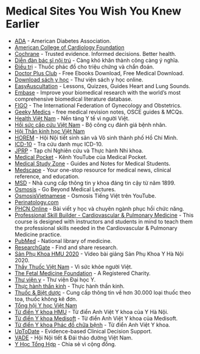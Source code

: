 # Medical Sites You Wish You Knew Earlier

- [ADA](https://www.diabetes.org) - American Diabetes Association.
- [American College of Cardiology Foundation](https://www.acc.org)
- [Cochrane](https://www.cochrane.org/) - Trusted evidence. Informed decisions. Better health.
- [Diễn đàn bác sĩ nội trú](https://bacsinoitru.vn) - Càng khó khăn thành công càng ý nghĩa.
- [Điều trị](https://www.dieutri.vn) - Thuốc phác đồ cho triệu chứng và chẩn đoán.
- [Doctor Plus Club](https://doctorplus.club) - Free Ebooks Download, Free Medical Download.
- [Download sách y học](https://downloadsachyhoc.com) - Thư viện sách y học online.
- [EasyAuscultation](https://www.easyauscultation.com/) - Lessons, Quizzes, Guides Heart and Lung Sounds.
- [Embase](https://www.embase.com/) - Improve your biomedical research with the world’s most comprehensive biomedical literature database.
- [FIGO](https://www.figo.org) - The International Federation of Gynecology and Obstetrics.
- [Geeky Medics](https://geekymedics.com/) - free medical revision notes, OSCE guides & MCQs.
- [Health Việt Nam](https://healthvietnam.vn/) - Nền tảng Y tế vì người Việt.
- [Hồi sức cấp cứu Việt Nam](https://hscc.vn/tools.asp) - Bộ công cụ đánh giá bệnh nhân.
- [Hội Thần kinh học Việt Nam](https://hoithankinhhocvietnam.com.vn/)
- [HOREM](http://hosrem.org.vn) - Hội Nội tiết sinh sản và Vô sinh thành phố Hồ Chí Minh.
- [ICD-10](http://icd.kcb.vn) - Tra cứu danh mục ICD-10.
- [JPRP](https://jprp.vn/index.php/JPRP) - Tạp chí Nghiên cứu và Thực hành Nhi khoa.
- [Medical Pocket](https://www.youtube.com/channel/UCzfNqeN-7MKWWVuKL3y7fRw) - Kênh YouTube của Medical Pocket.
- [Medical Study Zone](https://medicalstudyzone.com) - Guides and Notes for Medical Students.
- [Medscape](https://www.medscape.com) - Your one-stop resource for medical news, clinical reference, and education.
- [MSD](https://www.msdmanuals.com/vi) - Nhà cung cấp thông tin y khoa đáng tin cậy từ năm 1899.
- [Osmosis](https://www.osmosis.org) - Go Beyond Medical Lectures.
- [OsmosisVietnamese](https://www.youtube.com/channel/UCj4fwpXgw-jyiZ4TPAdChbw) - Osmosis Tiếng Việt trên YouTube.
- [Perinatology.com](http://perinatology.com)
- [PHCN Online](https://phcn-online.com/) - Bài viết y học và chuyên ngành phục hồi chức năng.
- [Professional Skill Builder - Cardiovascular & Pulmonary Medicine](https://open.umich.edu/find/open-educational-resources/medical/professional-skill-builder-cardiovascular-pulmonary-medicine) - This course is designed with instructors and students in mind to teach them the professional skills needed in the Cardiovascular & Pulmonary Medicine practice.
- [PubMed](https://pubmed.ncbi.nlm.nih.gov) - National library of medicine.
- [ResearchGate](https://www.researchgate.net/) - Find and share research.
- [Sản Phụ Khoa HMU 2020](https://youtube.com/playlist?list=PLL1t1-UomvZ_LTucKsiTVLxU0_IStehl4) - Video bài giảng Sản Phụ Khoa Y Hà Nội 2020.
- [Thầy Thuốc Việt Nam](https://thaythuocvietnam.vn) - Vì sức khỏe người Việt.
- [The Fetal Medicine Foundation](https://fetalmedicine.org) - A Registered Charity.
- [Thư viện y](https://thuvieny.com) - Thư viện Đại học Y.
- [Thực hành thần kinh](https://thuchanhthankinh.com/) - Thực hành thần kinh.
- [Thuốc & Biệt dược](https://www.thuocbietduoc.com.vn/) - Cung cấp thông tin về hơn 30.000 loại thuốc theo toa, thuốc không kê đơn.
- [Tổng hội Y học Việt Nam](http://tonghoiyhoc.vn)
- [Từ điển Y khoa HMU](https://hmu.edu.vn/news/dict.aspx) - Từ điển Anh Việt Y khoa của Y Hà Nội.
- [Từ điển Y khoa Medisoft](http://medisoft.com.vn/medic.asp) - Từ điển Anh Việt Y khoa của Medisoft.
- [Từ điển Y khoa Phác đồ chữa bệnh](https://phacdochuabenh.com/tu-dien-y-hoc/tratu.php) - Từ điển Anh Việt Y khoa.
- [UpToDate](https://www.uptodate.com/contents/search) - Evidence-based Clinical Decision Support.
- [VADE](https://vade.org.vn) - Hội Nội tiết & Đái tháo đường Việt Nam.
- [Y Học Tổng Hợp](https://yhoctonghop.vn) - Chia sẻ vì cộng đồng.
